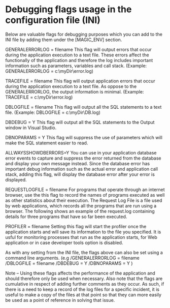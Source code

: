 ﻿# Debugging flags usage in the configuration file (INI)


Below are valuable flags for debugging purposes which you can add to the INI file by adding them under the [MAGIC_ENV] section.

GENERALERRORLOG = filename 
This flag will output errors that occur during the application execution to a text file. These errors affect the functionally of the application and therefore the log includes important information such as parameters, variables and call stack.
(Example: GENERALERRORLOG = c:\myDir\error.log)

TRACEFILE = filename 
This flag will output application errors that occur during the application execution to a text file. As oppose to the GENERALERRORLOG, the output information is minimal.
(Example: TRACEFILE = c:\myDir\error.log)

DBLOGFILE = filename
This flag will output all the SQL statements to a text file.
(Example: DBLOGFILE = c:\myDir\DB.log)

DBDEBUG = Y
This flag will output all the SQL statements to the Output window in Visual Studio.

DBNOPARAMS = Y
This flag will suppress the use of parameters which will make the SQL statement easier to read.

ALLWAYSSHOWDBERRORS=Y
You can use in your application database error events to capture and suppress the error returned from the database and display your own message instead.
Since the database error has important debug information such as the actual error and application call stack, adding this flag, will display the database error after your error is displayed.

REQUESTLOGFILE = filename
For programs that operate through an internet browser, use the this flag to record the names of programs executed as well as other statistics about their execution. The Request Log File is a file used by web applications, which records all the programs that are run using a browser. The following shows an example of the request.log containing details for three programs that have so far been executed.

PROFILER = filename
Setting this flag will start the profiler once the application starts and will save its information to the file you specified. It is usful for monitoring processes that run as the application starts, for Web application or in case developer tools option is disabled.

As with any setting from the INI file, the flags above can also be set using a command line arguments. (e.g /GENERALERRORLOG = filename /DBLOGFILE = filename /DBDEBUG = Y /DBNOPARAMS = Y )

Note – Using these flags affects the performance of the application and should therefore only be used when necessary. Also note that the flags are cumulative in respect of adding further comments as they occur. As such, if there is a need to keep a record of the log files for a specific incident, it is useful to make a copy of the files at that point so that they can more easily be used as a point of reference in solving that issue.